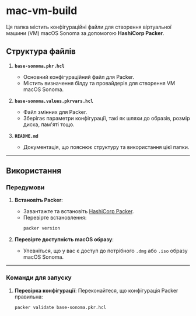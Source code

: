 # mac-vm-build

Ця папка містить конфігураційні файли для створення віртуальної машини (VM) macOS Sonoma за допомогою **HashiCorp Packer**.

## Структура файлів

1. **`base-sonoma.pkr.hcl`**
    - Основний конфігураційний файл для Packer.
    - Містить визначення білду та провайдерів для створення VM macOS Sonoma.

2. **`base-sonoma.values.pkrvars.hcl`**
    - Файл змінних для Packer.
    - Зберігає параметри конфігурації, такі як шляхи до образів, розмір диска, пам'яті тощо.

3. **`README.md`**
    - Документація, що пояснює структуру та використання цієї папки.

---

## Використання

### Передумови
1. **Встановіть Packer**:
    - Завантажте та встановіть [HashiCorp Packer](https://www.packer.io/).
    - Перевірте встановлення:
      ```bash
      packer version
      ```

2. **Перевірте доступність macOS образу**:
    - Упевніться, що у вас є доступ до потрібного `.dmg` або `.iso` образу macOS Sonoma.

---

### Команди для запуску

1. **Перевірка конфігурації**:
   Переконайтеся, що конфігурація Packer правильна:
   ```bash
   packer validate base-sonoma.pkr.hcl
